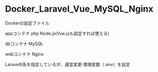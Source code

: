 # Docker_Laravel_Vue_MySQL_Nginx
Dockerの設定ファイル

appコンテナ
php
Node.js(Vue.jsも設定すれば使える)

dbコンテナ
MySQL

webコンテナ
Nginx

Laravel6系を指定しているが、適宜変更
環境変数（.env）を設定
